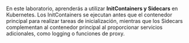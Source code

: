 En este laboratorio, aprenderás a utilizar **InitContainers y Sidecars** en Kubernetes. Los InitContainers se ejecutan antes que el contenedor principal para realizar tareas de inicialización, mientras que los Sidecars complementan al contenedor principal al proporcionar servicios adicionales, como logging o funciones de proxy.